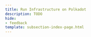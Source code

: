 ```yaml
---
title: Run Infrastructure on Polkadot
description: TODO
hide: 
- feedback
template: subsection-index-page.html
---
```

